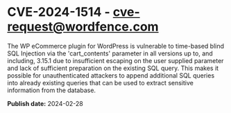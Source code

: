 # CVE-2024-1514 - cve-request@wordfence.com

The WP eCommerce plugin for WordPress is vulnerable to time-based blind SQL Injection via the 'cart_contents' parameter in all versions up to, and including, 3.15.1 due to insufficient escaping on the user supplied parameter and lack of sufficient preparation on the existing SQL query.  This makes it possible for unauthenticated attackers to append additional SQL queries into already existing queries that can be used to extract sensitive information from the database.

**Publish date:** 2024-02-28
